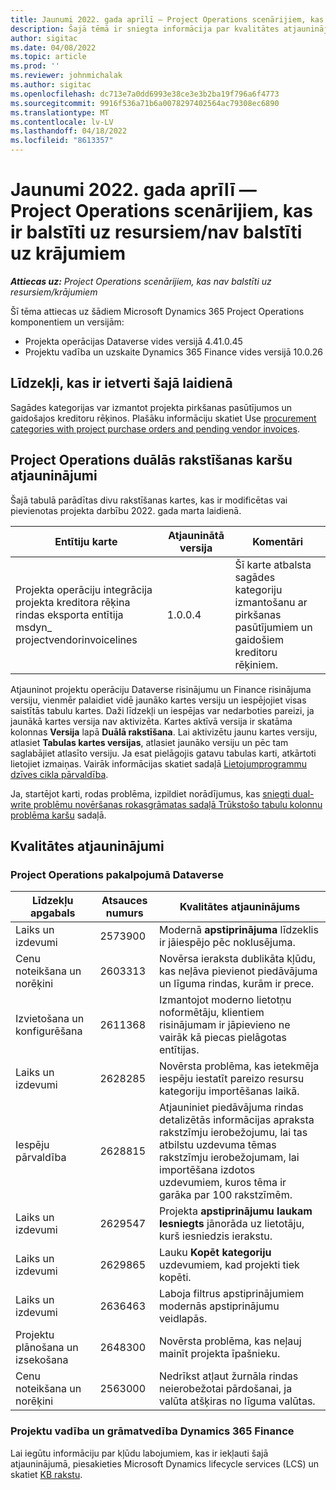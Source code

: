 ```yaml
---
title: Jaunumi 2022. gada aprīlī — Project Operations scenārijiem, kas ir balstīti uz resursiem/nav balstīti uz krājumiem
description: Šajā tēmā ir sniegta informācija par kvalitātes atjauninājumiem, kas ir pieejami Microsoft Dynamics 365 Project Operations 2022. gada aprīļa laidienā resursiem/neuzkrātiem scenārijiem.
author: sigitac
ms.date: 04/08/2022
ms.topic: article
ms.prod: ''
ms.reviewer: johnmichalak
ms.author: sigitac
ms.openlocfilehash: dc713e7a0dd6993e38ce3e3b2ba19f796a6f4773
ms.sourcegitcommit: 9916f536a71b6a0078297402564ac79308ec6890
ms.translationtype: MT
ms.contentlocale: lv-LV
ms.lasthandoff: 04/18/2022
ms.locfileid: "8613357"
---
```

# <a name="whats-new-april-2022---project-operations-for-resourcenon-stocked-based-scenarios"></a>Jaunumi 2022. gada aprīlī — Project Operations scenārijiem, kas ir balstīti uz resursiem/nav balstīti uz krājumiem

_**Attiecas uz:** Project Operations scenārijiem, kas nav balstīti uz resursiem/krājumiem_

Šī tēma attiecas uz šādiem Microsoft Dynamics 365 Project Operations komponentiem un versijām:

- Projekta operācijas Dataverse vides versijā 4.41.0.45
- Projektu vadība un uzskaite Dynamics 365 Finance vides versijā 10.0.26

## <a name="features-included-in-this-release"></a>Līdzekļi, kas ir ietverti šajā laidienā

Sagādes kategorijas var izmantot projekta pirkšanas pasūtījumos un gaidošajos kreditoru rēķinos. Plašāku informāciju skatiet Use [procurement categories with project purchase orders and pending vendor invoices](configure-procurement-categories.md).

## <a name="project-operations-dual-write-maps-updates"></a>Project Operations duālās rakstīšanas karšu atjauninājumi

Šajā tabulā parādītas divu rakstīšanas kartes, kas ir modificētas vai pievienotas projekta darbību 2022. gada marta laidienā.

| Entītiju karte | Atjauninātā versija | Komentāri |
| -------------- | ------------------- | ------------|
| Projekta operāciju integrācija projekta kreditora rēķina rindas eksporta entītija msdyn\_ projectvendorinvoicelines | 1.0.0.4 | Šī karte atbalsta sagādes kategoriju izmantošanu ar pirkšanas pasūtījumiem un gaidošiem kreditoru rēķiniem. |

Atjauninot projektu operāciju Dataverse risinājumu un Finance risinājuma versiju, vienmēr palaidiet vidē jaunāko kartes versiju un iespējojiet visas saistītās tabulu kartes. Daži līdzekļi un iespējas var nedarboties pareizi, ja jaunākā kartes versija nav aktivizēta. Kartes aktīvā versija ir skatāma kolonnas **Versija** lapā **Duālā rakstīšana**. Lai aktivizētu jaunu kartes versiju, atlasiet **Tabulas kartes versijas**, atlasiet jaunāko versiju un pēc tam saglabājiet atlasīto versiju. Ja esat pielāgojis gatavu tabulas karti, atkārtoti lietojiet izmaiņas. Vairāk informācijas skatiet sadaļā [Lietojumprogrammu dzīves cikla pārvaldība](/dynamics365/fin-ops-core/dev-itpro/data-entities/dual-write/app-lifecycle-management).

Ja, startējot karti, rodas problēma, izpildiet norādījumus, kas [sniegti dual-write problēmu novēršanas rokasgrāmatas sadaļā Trūkstošo tabulu kolonnu problēma karšu](/dynamics365/fin-ops-core/dev-itpro/data-entities/dual-write/dual-write-troubleshooting-finops-upgrades#missing-table-columns-issue-on-maps) sadaļā.

## <a name="quality-updates"></a>Kvalitātes atjauninājumi

### <a name="project-operations-on-dataverse"></a>Project Operations pakalpojumā Dataverse

| Līdzekļu apgabals | Atsauces numurs | Kvalitātes atjauninājums |
| ------------ | ---------------- | -------------- |
| Laiks un izdevumi | 2573900 | Modernā **apstiprinājuma** līdzeklis ir jāiespējo pēc noklusējuma. |
| Cenu noteikšana un norēķini | 2603313 | Novērsa ieraksta dublikāta kļūdu, kas neļāva pievienot piedāvājuma un līguma rindas, kurām ir prece. |
| Izvietošana un konfigurēšana | 2611368 | Izmantojot moderno lietotņu noformētāju, klientiem risinājumam ir jāpievieno ne vairāk kā piecas pielāgotas entītijas. |
| Laiks un izdevumi | 2628285 | Novērsta problēma, kas ietekmēja iespēju iestatīt pareizo resursu kategoriju importēšanas laikā. |
|   Iespēju pārvaldība| 2628815 | Atjauniniet piedāvājuma rindas detalizētās informācijas apraksta rakstzīmju ierobežojumu, lai tas atbilstu uzdevuma tēmas rakstzīmju ierobežojumam, lai importēšana izdotos uzdevumiem, kuros tēma ir garāka par 100 rakstzīmēm. |
| Laiks un izdevumi| 2629547 | Projekta **apstiprinājumu laukam Iesniegts** jānorāda uz lietotāju, kurš iesniedzis ierakstu. |
| Laiks un izdevumi| 2629865 | Lauku **Kopēt kategoriju** uzdevumiem, kad projekti tiek kopēti. |
| Laiks un izdevumi| 2636463 | Laboja filtrus apstiprinājumiem modernās apstiprinājumu veidlapās. |
| Projektu plānošana un izsekošana | 2648300 | Novērsta problēma, kas neļauj mainīt projekta īpašnieku. |
| Cenu noteikšana un norēķini | 2563000 | Nedrīkst atļaut žurnāla rindas neierobežotai pārdošanai, ja valūta atšķiras no līguma valūtas. |

### <a name="project-management-and-accounting-in-dynamics-365-finance"></a>Projektu vadība un grāmatvedība Dynamics 365 Finance

Lai iegūtu informāciju par kļūdu labojumiem, kas ir iekļauti šajā atjauninājumā, piesakieties Microsoft Dynamics lifecycle services (LCS) un skatiet [KB rakstu](https://fix.lcs.dynamics.com/Issue/Details?bugId=662864).
